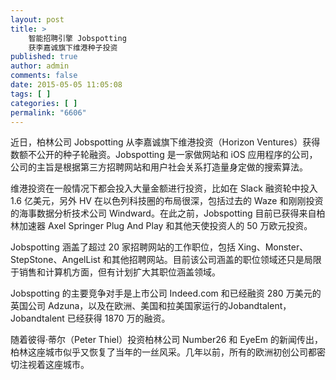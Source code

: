 ```yaml
---
layout: post
title: >
    智能招聘引擎 Jobspotting
    获李嘉诚旗下维港种子投资
published: true
author: admin
comments: false
date: 2015-05-05 11:05:08
tags: [ ]
categories: [ ]
permalink: "6606"
---
```



近日，柏林公司 Jobspotting 从李嘉诚旗下维港投资（Horizon Ventures）获得数额不公开的种子轮融资。Jobspotting 是一家做网站和 iOS 应用程序的公司，公司的主旨是根据第三方招聘网站和用户社会关系打造量身定做的搜索算法。

维港投资在一般情况下都会投入大量金额进行投资，比如在 Slack 融资轮中投入 1.6 亿美元，另外 HV 在以色列科技圈的布局很深，包括过去的 Waze 和刚刚投资的海事数据分析技术公司 Windward。在此之前，Jobspotting 目前已获得来自柏林加速器 Axel Springer Plug And Play 和其他天使投资人的 50 万欧元投资。

Jobspotting 涵盖了超过 20 家招聘网站的工作职位，包括 Xing、Monster、StepStone、AngelList 和其他招聘网站。目前该公司涵盖的职位领域还只是局限于销售和计算机方面，但有计划扩大其职位涵盖领域。

Jobspotting 的主要竞争对手是上市公司 Indeed.com 和已经融资 280 万美元的英国公司 Adzuna，以及在欧洲、美国和拉美国家运行的Jobandtalent，Jobandtalent 已经获得 1870 万的融资。

随着彼得·蒂尔（Peter Thiel）投资柏林公司 Number26 和 EyeEm 的新闻传出，柏林这座城市似乎又恢复了当年的一丝风采。几年以前，所有的欧洲初创公司都密切注视着这座城市。